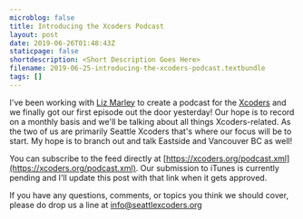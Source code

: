 ```yaml
---
microblog: false
title: Introducing the Xcoders Podcast
layout: post
date: 2019-06-26T01:48:43Z
staticpage: false
shortdescription: <Short Description Goes Here>
filename: 2019-06-25-introducing-the-xcoders-podcast.textbundle
tags: []
---
```

I've been working with [Liz Marley](https://twitter.com/emarley) to create a podcast for the [Xcoders](https://xcoders.org) and we finally got our first episode out the door yesterday! Our hope is to record on a monthly basis and we'll be talking about all things Xcoders-related. As the two of us are primarily Seattle Xcoders that's where our focus will be to start. My hope is to branch out and talk Eastside and Vancouver BC as well!

You can subscribe to the feed directly at [https://xcoders.org/podcast.xml](https://xcoders.org/podcast.xml). Our submission to iTunes is currently pending and I'll update this post with that link when it gets approved.

If you have any questions, comments, or topics you think we should cover, please do drop us a line at <a href="mailto:info@seattlexcoders.org">info@seattlexcoders.org</a>

